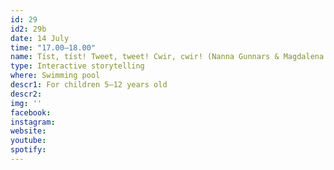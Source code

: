 ```yaml
---
id: 29
id2: 29b
date: 14 July
time: "17.00–18.00"
name: Tíst, tíst! Tweet, tweet! Cwir, cwir! (Nanna Gunnars & Magdalena Tworek)
type: Interactive storytelling
where: Swimming pool
descr1: For children 5–12 years old
descr2: 
img: ''
facebook: 
instagram:  
website:
youtube: 
spotify:
---
```

